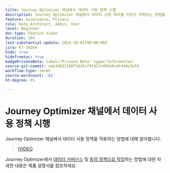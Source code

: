 ```yaml
---
title: Journey Optimizer 채널에서 데이터 사용 정책 시행
description: Journey Optimizer 채널에서 데이터 사용 레이블 지정이 적용되는 방법을 알아봅니다.
feature: Governance, Privacy
role: Data Architect, Admin, User
level: Beginner
doc-type: Feature Video
duration: 164
last-substantial-update: 2024-10-01T00:00:00Z
jira: KT-16264
hide: true
hidefromtoc: true
badgePrivateBeta: label="Private Beta" type="Informative"
source-git-commit: aeb3d921358f3d45cf9fd17e485e0c4fdd4e3af8
workflow-type: tm+mt
source-wordcount: '62'
ht-degree: 0%

---
```



# Journey Optimizer 채널에서 데이터 사용 정책 시행

Journey Optimizer 채널에서 데이터 사용 정책을 적용하는 방법에 대해 알아봅니다.

>[!VIDEO](https://video.tv.adobe.com/v/3434901/?learn=on)

Journey Optimizer에서 [데이터 거버넌스](https://experienceleague.adobe.com/en/docs/journey-optimizer/using/privacy/action-privacy-restricted) 및 [동의 정책으로 작업](https://experienceleague.adobe.com/en/docs/journey-optimizer/using/privacy/consent/consent-restricted)하는 방법에 대한 자세한 내용은 제품 설명서를 참조하세요.
